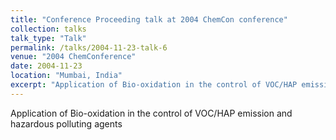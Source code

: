 ```yaml
---
title: "Conference Proceeding talk at 2004 ChemCon conference"
collection: talks
talk_type: "Talk"
permalink: /talks/2004-11-23-talk-6
venue: "2004 ChemConference"
date: 2004-11-23
location: "Mumbai, India"
excerpt: "Application of Bio-oxidation in the control of VOC/HAP emission and hazardous polluting agents"
---
```


Application of Bio-oxidation in the control of VOC/HAP emission and hazardous polluting agents
